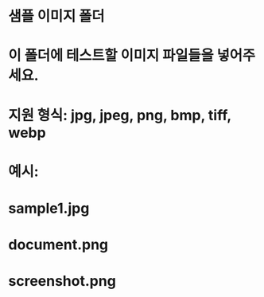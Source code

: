# 샘플 이미지 폴더
# 이 폴더에 테스트할 이미지 파일들을 넣어주세요.
# 지원 형식: jpg, jpeg, png, bmp, tiff, webp

# 예시:
# sample1.jpg
# document.png
# screenshot.png
